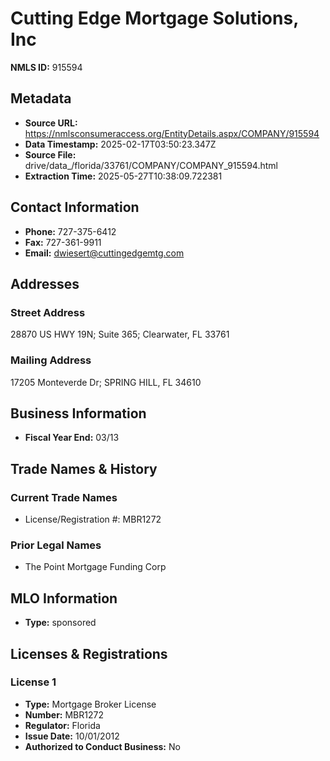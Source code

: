 # Cutting Edge Mortgage Solutions, Inc

**NMLS ID:** 915594

## Metadata
- **Source URL:** https://nmlsconsumeraccess.org/EntityDetails.aspx/COMPANY/915594
- **Data Timestamp:** 2025-02-17T03:50:23.347Z
- **Source File:** drive/data_/florida/33761/COMPANY/COMPANY_915594.html
- **Extraction Time:** 2025-05-27T10:38:09.722381

## Contact Information
- **Phone:** 727-375-6412
- **Fax:** 727-361-9911
- **Email:** dwiesert@cuttingedgemtg.com

## Addresses
### Street Address
28870 US HWY 19N; Suite 365; Clearwater, FL 33761

### Mailing Address
17205 Monteverde Dr; SPRING HILL, FL 34610

## Business Information
- **Fiscal Year End:** 03/13

## Trade Names & History
### Current Trade Names
- License/Registration #: MBR1272

### Prior Legal Names
- The Point Mortgage Funding Corp

## MLO Information
- **Type:** sponsored

## Licenses & Registrations

### License 1
- **Type:** Mortgage Broker License
- **Number:** MBR1272
- **Regulator:** Florida
- **Issue Date:** 10/01/2012
- **Authorized to Conduct Business:** No
